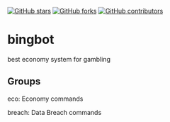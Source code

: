 [![GitHub stars](https://img.shields.io/github/stars/itsb1ng/bingbot.svg)](https://github.com/itsb1ng/bingbot/main)
[![GitHub forks](https://img.shields.io/github/forks/itsb1ng/bingbot.svg?color=pink)](https://github.com/itsb1ng/bingbot/main)
[![GitHub contributors](https://img.shields.io/github/contributors/itsb1ng/bingbot.svg?color=pink)](https://github.com/itsb1ng/bingbot/main)

# bingbot

best economy system for gambling

## Groups
eco: Economy commands

breach: Data Breach commands
